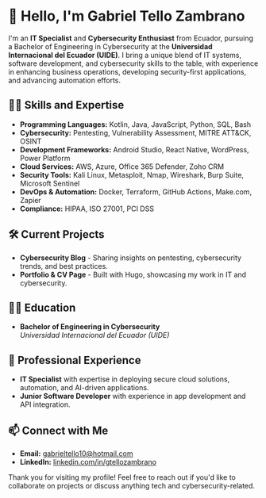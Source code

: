 # 👋 Hello, I'm Gabriel Tello Zambrano

I'm an **IT Specialist** and **Cybersecurity Enthusiast** from Ecuador, pursuing a Bachelor of Engineering in Cybersecurity at the **Universidad Internacional del Ecuador (UIDE)**. I bring a unique blend of IT systems, software development, and cybersecurity skills to the table, with experience in enhancing business operations, developing security-first applications, and advancing automation efforts.

## 👨‍💻 Skills and Expertise
- **Programming Languages:** Kotlin, Java, JavaScript, Python, SQL, Bash
- **Cybersecurity:** Pentesting, Vulnerability Assessment, MITRE ATT&CK, OSINT
- **Development Frameworks:** Android Studio, React Native, WordPress, Power Platform
- **Cloud Services:** AWS, Azure, Office 365 Defender, Zoho CRM
- **Security Tools:** Kali Linux, Metasploit, Nmap, Wireshark, Burp Suite, Microsoft Sentinel
- **DevOps & Automation:** Docker, Terraform, GitHub Actions, Make.com, Zapier
- **Compliance:** HIPAA, ISO 27001, PCI DSS

## 🛠️ Current Projects
- **Cybersecurity Blog** - Sharing insights on pentesting, cybersecurity trends, and best practices.
- **Portfolio & CV Page** - Built with Hugo, showcasing my work in IT and cybersecurity.

## 🧑‍🎓 Education
- **Bachelor of Engineering in Cybersecurity**  
  _Universidad Internacional del Ecuador (UIDE)_

## 💼 Professional Experience
- **IT Specialist** with expertise in deploying secure cloud solutions, automation, and AI-driven applications.  
- **Junior Software Developer** with experience in app development and API integration.

## 📫 Connect with Me
- **Email:** [gabrieltello10@hotmail.com](mailto:gabrieltello10@hotmail.com)
- **LinkedIn:** [linkedin.com/in/gtellozambrano](https://www.linkedin.com/in/gtellozambrano)

Thank you for visiting my profile! Feel free to reach out if you'd like to collaborate on projects or discuss anything tech and cybersecurity-related.
